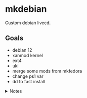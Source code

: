 # mkdebian

Custom debian livecd.

## Goals

- debian 12
- xanmod kernel
- ext4
- uki
- merge some mods from mkfedora
- change ps1 var
- dd to fast install

<details>
<summary>Notes</summary>

- https://github.com/microsoft/vscode/blob/1.94.0/src/vs/workbench/contrib/terminal/common/terminalColorRegistry.ts#L102

- https://old.reddit.com/r/Fedora/comments/6gnwr5/reducing_idle_bandwidth_consumption_in_fedora/
- https://utcc.utoronto.ca/~cks/space/blog/linux/FedoraDnfMakecacheOff
- https://bugzilla.redhat.com/show_bug.cgi?id=1187111
- https://github.com/Ultramarine-Linux
- https://stackoverflow.com/questions/31831268/genisoimage-and-uefi/75688552#75688552
- https://wiki.debian.org/RepackBootableISO
- https://unix.stackexchange.com/questions/503211/how-can-an-image-file-be-created-for-a-directory
- https://unix.stackexchange.com/questions/599536/how-to-generate-small-image-of-big-ext4-partition
- https://fedoraproject.org/wiki/Changes/OptimizeSquashFS
- https://fedoraproject.org/wiki/Changes/OptimizeSquashFSOnDVDByRemovingEXT4FilesystemImageLayer
- https://mirrors.fedoraproject.org/mirrorlist?repo=fedora-37&arch=x86_64
- https://unix.stackexchange.com/a/687852
- https://www.gnu.org/software/xorriso/man_1_xorriso.html
- https://www.server-world.info/en/note?os=Fedora_31&p=kvm&f=7
- https://www.kraxel.org/blog/2019/09/display-devices-in-qemu/
- https://wiki.qemu.org/Documentation/Networking
- https://github.com/rpm-software-management/dnf5/pull/630
- https://fedoraproject.org/wiki/Changes/ReplaceDnfWithDnf5
- https://bugzilla.redhat.com/show_bug.cgi?id=2214520
- https://yeasy.gitbook.io/docker_practice/install/mirror

<!--


cd mkfedora ; chmod +x mkfedora ; script -c './mkfedora' /dev/null

```sh

ln -s `realpath ./powerctl` ~/misc/apps/powerctl
```


## Links

```
https://fedoraproject.org/wiki/How_to_create_a_Fedora_install_ISO_for_testing
https://koji.fedoraproject.org/koji/
https://docs.fedoraproject.org/en-US/quick-docs/creating-and-using-a-live-installation-image/#proc_creating-and-using-live-cd
https://cloud-atlas.readthedocs.io/zh_CN/latest/docker/init/docker_systemd.html#id2
https://github.com/robertdebock/docker-fedora-systemd
https://serverfault.com/questions/607769/running-systemd-inside-a-docker-container-arch-linux
https://medium.com/swlh/docker-and-systemd-381dfd7e4628
https://github.com/kheshav/dockerSystemctl/blob/master/runDocker.sh
https://hub.docker.com/r/jrei/systemd-ubuntu
https://fedoraproject.org/wiki/Livemedia-creator-_How_to_create_and_use_a_Live_CD
https://weldr.io/lorax/livemedia-creator.html
https://ask.fedoraproject.org/t/help-creating-fedora-live-cd-with-a-standard-kickstart-file/11258/13
https://fedoraproject.org/wiki/Remix
https://pykickstart.readthedocs.io/en/latest/kickstart-docs.html
https://pagure.io/fedora-kickstarts/c/879a7d74092f9d324d9488f981cab625f557d6b4?branch=main
https://ask.fedoraproject.org/t/difference-between-gnome-desktop-and-workstation-product-enviroment/1269
https://koji.fedoraproject.org/koji/taskinfo?taskID=61781551
https://github.com/minimization/content-resolver-input
https://mirrors.ustc.edu.cn/help/fedora.html
https://mirrors.tuna.tsinghua.edu.cn/help/fedora/
https://docs.docker.com/engine/reference/builder/
https://github.com/codespaces
https://koji.fedoraproject.org/koji/tasks?start=100&state=all&view=flat&method=createImage&order=-id
https://blog.sigma-star.at/post/2022/07/squashfs-erofs/
https://weldr.io/lorax/livemedia-creator.html#using-a-proxy-with-repos
https://weldr.io/lorax/image-minimizer.html
https://fedoraproject.org/wiki/Changes/OptimizeSquashFS
https://pykickstart.readthedocs.io/en/latest/kickstart-docs.html#url
https://unix.stackexchange.com/questions/103926/kickstart-copy-file-to-new-system
https://access.redhat.com/discussions/6978850
```
-->

```json
{
  "registry-mirrors": [
    "https://hub-mirror.c.163.com",
    "https://mirror.baidubce.com",
    "https://docker.nju.edu.cn",
    "https://docker.mirrors.sjtug.sjtu.edu.cn"
  ]
}
```

```json
{
  "registry-mirrors": [],
  "max-concurrent-downloads": 8,
  "data-root": "/tmp/docker"
}
```

```sh
rm -rf /etc/docker/daemon.json ; vi /etc/docker/daemon.json
for entry in $(echo "firefox libreoffice-* ..."); do
  echo $entry
  sudo dnf remove $entry
done
-gnome-browser-connector
-mozjs78
# -processors 1 -no-recovery -b 1M -Xdict-size 1M -Xbcj x86
# qemu-device-display-virtio-gpu-gl
mount -o remount,size=80%,noatime /run
curl -o root.tar.xz -L https://mirror.23m.com/fedora/linux/development/39/Container/x86_64/images/Fedora-Container-Base-39-20230920.n.0.x86_64.tar.xz
mkdir root
tar -Oxf root.tar.xz '*/layer.tar' | tar -xC root
chroot root /bin/bash

/usr/bin/qemu-system-x86_64 -name guest=fedora,debug-threads=on -S -object {"qom-type":"secret","id":"masterKey0","format":"raw","file":"/var/lib/libvirt/qemu/domain-4-fedora/master-key.aes"} -machine pc-q35-7.2,usb=off,vmport=off,dump-guest-core=off,memory-backend=pc.ram -accel kvm -cpu host,migratable=on -m 3048 -object {"qom-type":"memory-backend-ram","id":"pc.ram","size":3196059648} -overcommit mem-lock=off -smp 4,sockets=4,cores=1,threads=1 -uuid c03f3be3-afbc-4431-a7b1-007ba2df8f9f -no-user-config -nodefaults -chardev socket,id=charmonitor,fd=30,server=on,wait=off -mon chardev=charmonitor,id=monitor,mode=control -rtc base=utc,driftfix=slew -global kvm-pit.lost_tick_policy=delay -no-hpet -no-shutdown -global ICH9-LPC.disable_s3=1 -global ICH9-LPC.disable_s4=1 -boot strict=on -device {"driver":"pcie-root-port","port":16,"chassis":1,"id":"pci.1","bus":"pcie.0","multifunction":true,"addr":"0x2"} -device {"driver":"pcie-root-port","port":17,"chassis":2,"id":"pci.2","bus":"pcie.0","addr":"0x2.0x1"} -device {"driver":"pcie-root-port","port":18,"chassis":3,"id":"pci.3","bus":"pcie.0","addr":"0x2.0x2"} -device {"driver":"pcie-root-port","port":19,"chassis":4,"id":"pci.4","bus":"pcie.0","addr":"0x2.0x3"} -device {"driver":"pcie-root-port","port":20,"chassis":5,"id":"pci.5","bus":"pcie.0","addr":"0x2.0x4"} -device {"driver":"pcie-root-port","port":21,"chassis":6,"id":"pci.6","bus":"pcie.0","addr":"0x2.0x5"} -device {"driver":"pcie-root-port","port":22,"chassis":7,"id":"pci.7","bus":"pcie.0","addr":"0x2.0x6"} -device {"driver":"pcie-root-port","port":23,"chassis":8,"id":"pci.8","bus":"pcie.0","addr":"0x2.0x7"} -device {"driver":"pcie-root-port","port":24,"chassis":9,"id":"pci.9","bus":"pcie.0","multifunction":true,"addr":"0x3"} -device {"driver":"pcie-root-port","port":25,"chassis":10,"id":"pci.10","bus":"pcie.0","addr":"0x3.0x1"} -device {"driver":"pcie-root-port","port":26,"chassis":11,"id":"pci.11","bus":"pcie.0","addr":"0x3.0x2"} -device {"driver":"pcie-root-port","port":27,"chassis":12,"id":"pci.12","bus":"pcie.0","addr":"0x3.0x3"} -device {"driver":"pcie-root-port","port":28,"chassis":13,"id":"pci.13","bus":"pcie.0","addr":"0x3.0x4"} -device {"driver":"pcie-root-port","port":29,"chassis":14,"id":"pci.14","bus":"pcie.0","addr":"0x3.0x5"} -device {"driver":"qemu-xhci","p2":15,"p3":15,"id":"usb","bus":"pci.2","addr":"0x0"} -device {"driver":"virtio-serial-pci","id":"virtio-serial0","bus":"pci.3","addr":"0x0"} -blockdev {"driver":"file","filename":"/tmp/mkfedora/fedora.qcow2","node-name":"libvirt-2-storage","auto-read-only":true,"discard":"unmap"} -blockdev {"node-name":"libvirt-2-format","read-only":false,"driver":"qcow2","file":"libvirt-2-storage","backing":null} -device {"driver":"virtio-blk-pci","bus":"pci.4","addr":"0x0","drive":"libvirt-2-format","id":"virtio-disk0","bootindex":2} -blockdev {"driver":"file","filename":"/tmp/mkfedora/out.iso","node-name":"libvirt-1-storage","auto-read-only":true,"discard":"unmap"} -blockdev {"node-name":"libvirt-1-format","read-only":true,"driver":"raw","file":"libvirt-1-storage"} -device {"driver":"ide-cd","bus":"ide.0","drive":"libvirt-1-format","id":"sata0-0-0","bootindex":1} -netdev {"type":"tap","fd":"31","vhost":true,"vhostfd":"33","id":"hostnet0"} -device {"driver":"virtio-net-pci","netdev":"hostnet0","id":"net0","mac":"52:54:00:8b:ae:85","bus":"pci.1","addr":"0x0"} -chardev pty,id=charserial0 -device {"driver":"isa-serial","chardev":"charserial0","id":"serial0","index":0} -chardev socket,id=charchannel0,fd=29,server=on,wait=off -device {"driver":"virtserialport","bus":"virtio-serial0.0","nr":1,"chardev":"charchannel0","id":"channel0","name":"org.qemu.guest_agent.0"} -chardev spicevmc,id=charchannel1,name=vdagent -device {"driver":"virtserialport","bus":"virtio-serial0.0","nr":2,"chardev":"charchannel1","id":"channel1","name":"com.redhat.spice.0"} -device {"driver":"usb-tablet","id":"input0","bus":"usb.0","port":"1"} -audiodev {"id":"audio1","driver":"spice"} -spice port=5900,addr=127.0.0.1,disable-ticketing=on,image-compression=off,seamless-migration=on -device {"driver":"virtio-vga","id":"video0","max_outputs":1,"bus":"pcie.0","addr":"0x1"} -device {"driver":"ich9-intel-hda","id":"sound0","bus":"pcie.0","addr":"0x1b"} -device {"driver":"hda-duplex","id":"sound0-codec0","bus":"sound0.0","cad":0,"audiodev":"audio1"} -chardev spicevmc,id=charredir0,name=usbredir -device {"driver":"usb-redir","chardev":"charredir0","id":"redir0","bus":"usb.0","port":"2"} -chardev spicevmc,id=charredir1,name=usbredir -device {"driver":"usb-redir","chardev":"charredir1","id":"redir1","bus":"usb.0","port":"3"} -device {"driver":"virtio-balloon-pci","id":"balloon0","bus":"pci.5","addr":"0x0"} -object {"qom-type":"rng-random","id":"objrng0","filename":"/dev/urandom"} -device {"driver":"virtio-rng-pci","rng":"objrng0","id":"rng0","bus":"pci.6","addr":"0x0"} -sandbox on,obsolete=deny,elevateprivileges=deny,spawn=deny,resourcecontrol=deny -msg timestamp=on
# dnf install xorriso squashfs-tools
# mount -o remount,size=80%,noatime /tmp
# curl 'https://mirrors.fedoraproject.org/metalink?repo=fedora-39&arch=x86_64'
# mirror_root="https://mirror.23m.com/fedora/linux"
# mirror_root="https://mirror.alwyzon.net/fedora/linux"
mirror_root="https://mirrors.ustc.edu.cn/fedora"
curl -o official.iso -L $mirror_root/development/39/Workstation/x86_64/iso/Fedora-Workstation-Live-x86_64-39-1.5.iso
curl -O -L https://dl.fedoraproject.org/pub/fedora/linux/development/40/Workstation/x86_64/iso/Fedora-Workstation-Live-x86_64-40-20240321.n.0.iso
exit

rm -rf qcow2 a.qcow2
qemu-img create -f qcow2 a.qcow2 32G
qemu-system-x86_64 -no-user-config -nodefaults -machine q35,accel=kvm,vmport=off -cpu host -smp 4 -m 3G -display gtk,gl=on -device virtio-vga-gl -device qemu-xhci -device usb-tablet -cdrom /tmp/mkfedora/out.iso
# -drive if=pflash,format=raw,readonly=on,file=/usr/share/edk2/ovmf/OVMF_CODE.fd

dnf remove -y qemu-device-display-virtio-*
dnf install -y qemu-device-display-virtio-gpu qemu-device-display-virtio-gpu-gl qemu-device-display-virtio-vga qemu-device-display-virtio-vga-gl

qemu-img create -f qcow2 a.qcow2 32G
winpe_iso="/run/media/kkocdko/data/pkgs/WinPE/WePE_2.2_10-64.iso"
install_iso="/home/kkocdko/misc/YLX_Windows_11_25967.1000_2N1_x64_2023.10.7_90A96599.iso"
sudo qemu-system-x86_64 -no-user-config -nodefaults -machine q35,accel=kvm,vmport=off -cpu host \
  -smp 4 -m 3G \
  -drive file=$winpe_iso,media=cdrom -drive file=$install_iso,media=cdrom -drive file=a.qcow2,media=disk \
  -display gtk,gl=on -device virtio-vga-gl -device qemu-xhci -device usb-tablet

mkdir -p /tmp/win11
cd /tmp/win11
# rm -rf qcow2 a.qcow2
qemu-img create -f qcow2 a.qcow2 64G
winpe_iso="/run/media/kkocdko/data/pkgs/WinPE/WePE_2.2_10-64.iso"
install_iso="/run/media/kkocdko/data/pkgs/sys-imgs/Win11_23H2_English_x64.iso"

sudo systemctl list-unit-files
```

</details>
